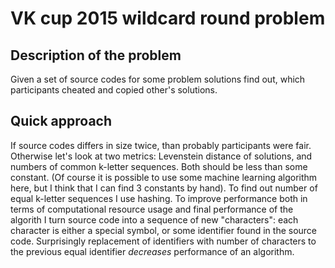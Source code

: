 VK cup 2015 wildcard round problem
==================================
Description of the problem
--------------------------
Given a set of source codes for some problem solutions find out, which participants cheated and copied other's solutions.

Quick approach
--------------
If source codes differs in size twice, than probably participants were fair. Otherwise let's look at two metrics: Levenstein distance of solutions, and numbers of common k-letter sequences. Both should be less than some constant.
(Of course it is possible to use some machine learning algorithm here, but I think that I can find 3 constants by hand). To find out number of equal k-letter sequences I use hashing.
To improve performance both in terms of computational resource usage and final performance of the algorith I turn source code into a sequence of new "characters": each character is either a special symbol, or some identifier found in the source code. Surprisingly replacement of identifiers with number of characters to the previous equal identifier *decreases* performance of an algorithm.